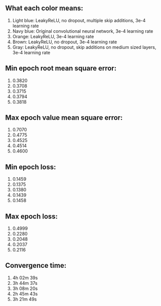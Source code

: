 What each color means:
----------------------

1. Light blue: LeakyReLU, no dropout, multiple skip additions, 3e-4 learning rate
2. Navy blue: Original convolutional neural network, 3e-4 learning rate
3. Orange: LeakyReLU, 3e-4 learning rate
4. Brown:  LeakyReLU, no dropout, 3e-4 learning rate
5. Gray: LeakyReLU, no dropout, skip additions on medium sized layers, 3e-4 learning rate

Min epoch root mean square error:
---------------------------

1. 0.3820
2. 0.3708
3. 0.3715
4. 0.3794
5. 0.3818


Max epoch value mean square error:
----------------------------

1. 0.7070
2. 0.4775
3. 0.4525
4. 0.4514
5. 0.4600


Min epoch loss:
---------------

1. 0.1459
2. 0.1375
3. 0.1380
4. 0.1439
5. 0.1458


Max epoch loss:
---------------

1. 0.4999
2. 0.2280
3. 0.2048
4. 0.2037
5. 0.2116


Convergence time:
-----------------

1. 4h 02m 39s
2. 3h 44m 37s
3. 3h 08m 20s
4. 2h 45m 43s
5. 3h 21m 49s